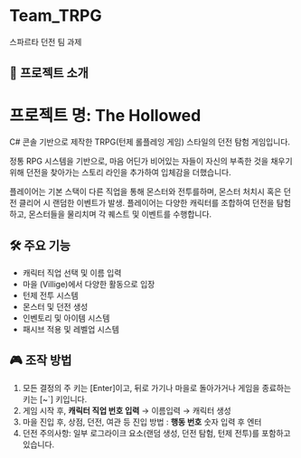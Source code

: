 # Team_TRPG
스파르타 던전 팀 과제

## 📖 프로젝트 소개
# 프로젝트 명: The Hollowed
C# 콘솔 기반으로 제작한 TRPG(턴제 롤플레잉 게임) 스타일의 던전 탐험 게임입니다.  

정통 RPG 시스템을 기반으로, 마음 어딘가 비어있는 자들이
자신의 부족한 것을 채우기 위해 던전을 찾아가는 스토리 라인을 추가하여 입체감을 더했습니다.

플레이어는 기본 스택이 다른 직업을 통해 몬스터와 전투를하며, 몬스터 처치시 혹은 던전 클리어 시 랜덤한 이벤트가 발생.
플레이어는 다양한 캐릭터를 조합하여 던전을 탐험하고, 몬스터들을 물리치며 각 퀘스트 및 이벤트를 수행합니다.


## 🛠️ 주요 기능
- 캐릭터 직업 선택 및 이름 입력
- 마을 (Villige)에서 다양한 활동으로 입장
- 턴제 전투 시스템
- 몬스터 및 던전 생성
- 인벤토리 및 아이템 시스템
- 패시브 적용 및 레벨업 시스템

## 🎮 조작 방법
1. 모든 결정의 주 키는 [Enter]이고,
   뒤로 가기나 마을로 돌아가거나 게임을 종료하는 키는 [~`] 키입니다.
2. 게임 시작 후, **캐릭터 직업 번호 입력** → 이름입력 → 캐릭터 생성
3. 마을 진입 후, 상점, 던전, 여관 등 진입 방법
   : **행동 번호** 숫자 입력 후 엔터
4. 던전 주의사항: 일부 로그라이크 요소(랜덤 생성, 던전 탐험, 턴제 전투)를 포함하고 있습니다.
